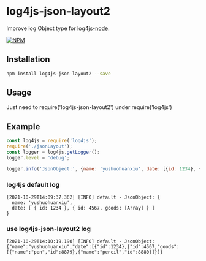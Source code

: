 # log4js-json-layout2

Improve log Object type for [log4js-node](https://github.com/nomiddlename/log4js-node).

[![NPM](https://nodei.co/npm/log4js-json-layout2.png)](https://www.npmjs.com/package/log4js-json-layout2/)

## Installation

```bash
npm install log4js-json-layout2 --save
```

## Usage

Just need to require('log4js-json-layout2') under require('log4js')

## Example

```js
const log4js = require('log4js');
require('./jsonLayout');
const logger = log4js.getLogger();
logger.level = 'debug';

logger.info('JsonObject:', {name: 'yushuohuanxiu', date: [{id: 1234}, {id: 4567, goods: [{name: 'pen', id: 8879}, {name: 'pencil', id:8880}]}]});
```

### log4js default log

```
[2021-10-29T14:09:37.362] [INFO] default - JsonObject: {
  name: 'yushuohuanxiu',
  date: [ { id: 1234 }, { id: 4567, goods: [Array] } ]
}
```

### use log4js-json-layout2 log

```
[2021-10-29T14:10:19.190] [INFO] default - JsonObject: {"name":"yushuohuanxiu","date":[{"id":1234},{"id":4567,"goods":[{"name":"pen","id":8879},{"name":"pencil","id":8880}]}]}
```
